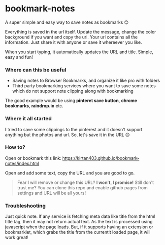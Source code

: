 # bookmark-notes
A super simple and easy way to save notes as bookmarks :blush:

Everything is saved in the url itself. Update the message, change the color background if you want and copy the url. Your url contains all the information. Just share it with anyone or save it whereever you like.

When you start typing, it automatically updates the URL and title. Simple, easy and fun!

### Where can this be useful

* Saving notes to Browser Bookmarks, and organize it like pro with folders
* Third party bookmarking services where you want to save some notes which do not support note clipping along with bookmarking

The good example would be using **pinteret save button**,  **chrome bookmarks**, **raindrop.io** etc.

### Where it all started

I tried to save some clippings to the pinterest and it doesn't support anything but the photos and url. So, let's save it in the URL :wink:

### How to?
Open or bookmark this link: https://kirtan403.github.io/bookmark-notes/index.html

Open and add some text, copy the URL and you are good to go. 

> Fear I will remove or change this URL? **I won't, I promise!** Still don't trust me? You can clone this repo and enable github pages from settings and URL will be all yours!

### Troubleshooting

Just quick note. If any service is fetching meta data like title from the html title tag, then it may not return actual text. As the text is processed using javascript when the page loads. But, if it supports having an extension or bookmarklet, which grabs the title from the currentlt loaded page, it will work great!
